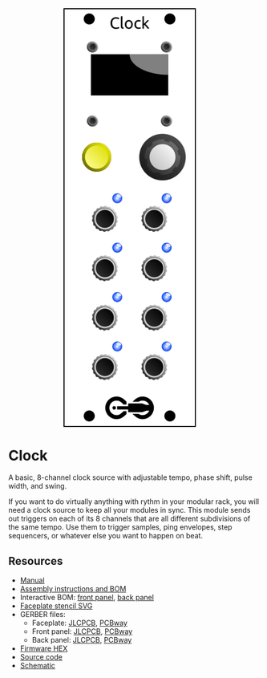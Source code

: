 <div style="display:flex;flex-direction:row;flex-wrap:wrap;align-items:flex-start;justify-content:center;">

<img style="width:260px;margin-right:20px;border:2px solid black;" src="docs/images/clock_faceplate_display.svg" />

<div style="flex-grow:1;flex-shrink:1;flex-basis:0;min-width:50%;">

<h1>Clock</h1>

<p>A basic, 8-channel clock source with adjustable tempo, phase shift, pulse width, and swing.</p>

<p>If you want to do virtually anything with rythm in your modular rack, you will need a clock source to keep all your modules in sync. This module sends out triggers on each of its 8 channels that are all different subdivisions of the same tempo. Use them to trigger samples, ping envelopes, step sequencers, or whatever else you want to happen on beat.</p>

<h2>Resources</h2>

<ul>
  <li><a href="https://quinnfreedman.github.io/fm-artifacts/Clock/clock_manual.pdf">Manual</a></li>
  <li><a href="docs/assembly_instructions.md">Assembly instructions and BOM</a></li>
  <li>Interactive BOM: <a href="https://quinnfreedman.github.io/fm-artifacts/Clock/clock_front_pcb_interactive_bom.html">front panel</a>, <a href="https://quinnfreedman.github.io/fm-artifacts/Clock/clock_back_pcb_interactive_bom.html">back panel</a></li>
  <li><a href="https://quinnfreedman.github.io/fm-artifacts/Clock/clock_faceplate.svg">Faceplate stencil SVG</a></li>
  <li>GERBER files:
    <ul>
      <li>Faceplate: <a href="https://quinnfreedman.github.io/fm-artifacts/Clock/clock_faceplate_pcb_jlcpcb.zip">JLCPCB</a>, <a href="https://quinnfreedman.github.io/fm-artifacts/Clock/clock_faceplate_pcb_pcbway.zip">PCBway</a></li>
      <li>Front panel: <a href="https://quinnfreedman.github.io/fm-artifacts/Clock/clock_front_pcb_jlcpcb.zip">JLCPCB</a>, <a href="https://quinnfreedman.github.io/fm-artifacts/Clock/clock_front_pcb_pcbway.zip">PCBway</a></li>
      <li>Back panel: <a href="https://quinnfreedman.github.io/fm-artifacts/Clock/clock_back_pcb_jlcpcb.zip">JLCPCB</a>, <a href="https://quinnfreedman.github.io/fm-artifacts/Clock/clock_back_pcb_pcbway.zip">PCBway</a></li>
    </ul>
  </li>
  <li><a href="https://quinnfreedman.github.io/fm-artifacts/Clock/fm-clock.hex">Firmware HEX</a></li>
  <li><a href="https://github.com/QuinnFreedman/modular/tree/main/modules/Clock">Source code</a></li>
  <li><a href="#">Schematic</a></li>
</ul>

</div>
</div>